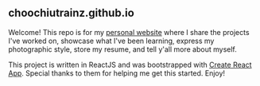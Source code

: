 ## choochiutrainz.github.io
Welcome! This repo is for my [personal website](choochiutrain.com) where I share the projects I've worked on, showcase what I've been learning, express my photographic style, store my resume, and tell y'all more about myself.

This project is written in ReactJS and was bootstrapped with [Create React App](https://github.com/facebook/create-react-app). Special thanks to them for helping me get this started. Enjoy!